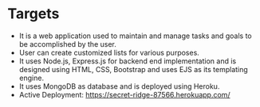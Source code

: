 # Targets
<ul>
    <li>It is a web application used to maintain and manage tasks and goals to be accomplished by the user.</li>
<li>User can create customized lists for various purposes.</li>
<li>It uses Node.js, Express.js for backend end implementation and is designed using HTML, CSS,  Bootstrap  and uses EJS as its templating engine.
</li>
<li>It uses MongoDB as database and is deployed using Heroku.
</li>
 <li>Active Deployment: <a href="https://secret-ridge-87566.herokuapp.com">https://secret-ridge-87566.herokuapp.com/</a> </li> 
</ul>
